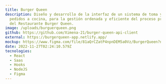 ```yaml
---
title: Burger Queen
description: Diseño y desarrollo de la interfaz de un sistema de toma y envío de
  pedidos a cocina, para la gestión ordenada y eficiente del proceso productivo
  del Restaurante Burger Queen.
image: /uploads/burguerqueen.png
github: https://github.com/Ximena-21/burger-queen-api-client
external: https://burgerqueen-app.netlify.app/
mockup: https://www.figma.com/file/81aQrCZatP4npnDEM5a0Vz/BurgerQueen?node-id=0%3A1&t=s9spjubvNTd0bqqQ-1
date: 2022-11-27T02:24:10.579Z
tecnologies:
  - React
  - Saas
  - Hooks
  - NodeJS
  - Figma
---
```

